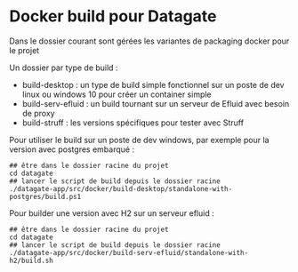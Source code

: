 # Docker build pour Datagate

Dans le dossier courant sont gérées les variantes de packaging docker pour le projet

Un dossier par type de build : 

* build-desktop : un type de build simple fonctionnel sur un poste de dev linux ou windows 10 pour créer un container simple
* build-serv-efluid : un build tournant sur un serveur de Efluid avec besoin de proxy
* build-struff : les versions spécifiques pour tester avec Struff

Pour utiliser le build sur un poste de dev windows, par exemple pour la version avec postgres embarqué : 

    ## être dans le dossier racine du projet
    cd datagate
    ## lancer le script de build depuis le dossier racine
    ./datagate-app/src/docker/build-desktop/standalone-with-postgres/build.ps1

Pour builder une version avec H2 sur un serveur efluid :

    ## être dans le dossier racine du projet
    cd datagate
    ## lancer le script de build depuis le dossier racine
    ./datagate-app/src/docker/build-serv-efluid/standalone-with-h2/build.sh